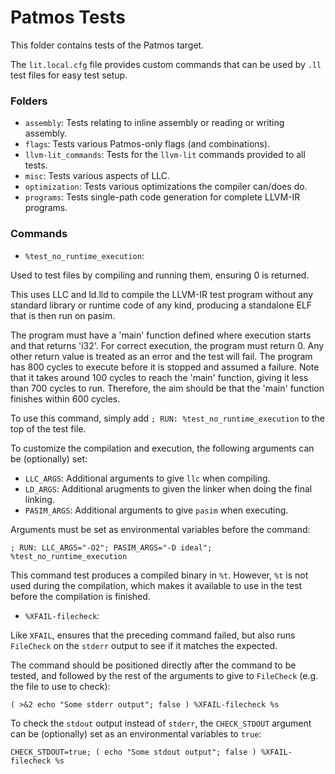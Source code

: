 # Patmos Tests

This folder contains tests of the Patmos target.

The `lit.local.cfg` file provides custom commands that can be used by `.ll` test files
for easy test setup.

### Folders

* `assembly`: Tests relating to inline assembly or reading or writing assembly.
* `flags`: Tests various Patmos-only flags (and combinations).
* `llvm-lit_commands`: Tests for the `llvm-lit` commands provided to all tests.
* `misc`: Tests various aspects of LLC.
* `optimization`: Tests various optimizations the compiler can/does do.
* `programs`: Tests single-path code generation for complete LLVM-IR programs.

### Commands

* `%test_no_runtime_execution`:

Used to test files by compiling and running them, ensuring 0 is returned.

This uses LLC and ld.lld to compile the LLVM-IR test program without any 
standard library or runtime code of any kind, producing a standalone ELF that 
is then run on pasim.

The program must have a 'main' function defined where execution starts
and that returns 'i32'.
For correct execution, the program must return 0. Any other return value
is treated as an error and the test will fail.
The program has 800 cycles to execute before it is stopped and assumed a failure.
Note that it takes around 100 cycles to reach the 'main' function,
giving it less than 700 cycles to run. Therefore, the aim should be that the
'main' function finishes within 600 cycles.

To use this command, 
simply add `; RUN: %test_no_runtime_execution` to the top of the test file.

To customize the compilation and execution, 
the following arguments can be (optionally) set:

* `LLC_ARGS`: Additional arguments to give `llc` when compiling.
* `LD_ARGS`: Additional arugments to given the linker when doing the final linking.
* `PASIM_ARGS`: Additional arguments to give `pasim` when executing.

Arguments must be set as environmental variables before the command:

`; RUN: LLC_ARGS="-O2"; PASIM_ARGS="-D ideal"; %test_no_runtime_execution`

This command test produces a compiled binary in `%t`. 
However, `%t` is not used during the compilation,
which makes it available to use in the test before the compilation is finished.

* `%XFAIL-filecheck`:

Like `XFAIL`, ensures that the preceding command failed, 
but also runs `FileCheck` on the `stderr` output to see if it matches the expected.

The command should be positioned directly after the command to be tested, 
and followed by the rest of the arguments to give to `FileCheck` 
(e.g. the file to use to check):

`( >&2 echo "Some stderr output"; false ) %XFAIL-filecheck %s`

To check the `stdout` output instead of `stderr`, 
the `CHECK_STDOUT` argument can be (optionally) set as an environmental variables to `true`:

`CHECK_STDOUT=true; ( echo "Some stdout output"; false ) %XFAIL-filecheck %s`
